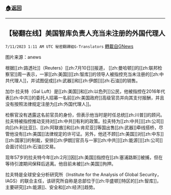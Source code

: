 ###  [:house:返回](README.md)
---


## 【秘翻在线】美国智库负责人充当未注册的外国代理人
`7/11/2023 1:11 AM UTC 秘密翻譯組G-Translators` [轉載自GNews](https://gnews.org/articles/1450142)


图片来源：anews

根据[[zh:路透社]]（Reuters）[[zh:7月10日]]报道， [[zh:曼哈顿]]的[[zh:联邦检察官]]周一表示，一家[[zh:美国]][[zh:智库]]的领导人被指控充当未注册的[[zh:中共代理人]]，并试图促成[[zh:武器]]和[[zh:伊朗]][[zh:石油]]的销售。

加尔·拉夫特（Gal Luft）是[[zh:美国]]和[[zh:以色列]]公民，他被指控在2016年代表[[zh:中共]]的委托人招募一名前[[zh:美国政府]]高级官员并向其支付报酬，并且没有按照法律规定注册为[[zh:外国代理人]]。

检察官没有透露这名前官员的身份，但表示他当时是时任总统[[zh:川普]]的顾问。拉夫特被指控推动支持对[[zh:中共]]有利的政策。拉夫特为[[zh:中共]][[zh:公司]]向[[zh:利比亚]]、[[zh:阿联酋]]和[[zh:肯尼亚]]等国出售[[zh:武器]]牵线搭桥，尽管他没有[[zh:美国]]法律规定的许可证。另外，他还不顾[[zh:美国]]对[[zh:中东]][[zh:国家]]的制裁，安排[[zh:伊朗]]官员与一家[[zh:中共]][[zh:能源]][[zh:公司]]会面讨论[[zh:石油]]交易。

现年57岁的拉夫特今年[[zh:2月]]因[[zh:美国]]指控在[[zh:塞浦路斯]]被捕，但在等待引渡期间保释后逃离。他目前未被[[zh:美国]]拘押。

拉夫特是全球安全分析研究所（Institute for the Analysis of Global Security，IAGS）的联合主任，该研究所自称是总部位于[[zh:华盛顿]]特区的[[zh:智库]]，主要研究[[zh:能源]]、安全和[[zh:经济]]趋势。
